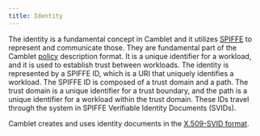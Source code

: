 ```yaml
---
title: Identity
---
```


The identity is a fundamental concept in Camblet and it utilizes [SPIFFE](https://spiffe.io/docs/latest/spiffe-about/spiffe-concepts/#workload) to represent and communicate those. They are fundamental part of the Camblet [policy](../policy/) description format. It is a unique identifier for a workload, and it is used to establish trust between workloads. The identity is represented by a SPIFFE ID, which is a URI that uniquely identifies a workload. The SPIFFE ID is composed of a trust domain and a path. The trust domain is a unique identifier for a trust boundary, and the path is a unique identifier for a workload within the trust domain. These IDs travel through the system in SPIFFE Verifiable Identity Documents (SVIDs).

Camblet creates and uses identity documents in the [X.509-SVID format](https://github.com/spiffe/spiffe/blob/main/standards/X509-SVID.md).
